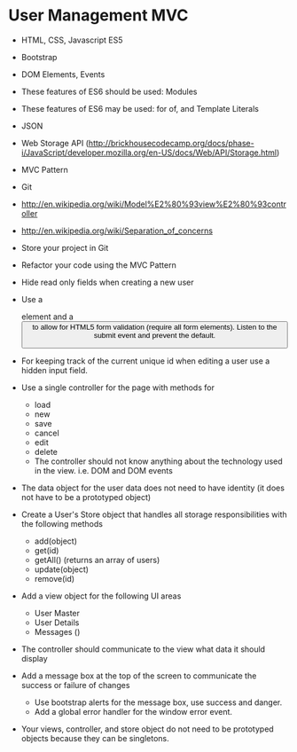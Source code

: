 

# User Management MVC

* HTML, CSS, Javascript ES5
* Bootstrap
* DOM Elements, Events
* These features of ES6 should be used: Modules
* These features of ES6 may be used: for of, and Template Literals
* JSON
* Web Storage API (http://brickhousecodecamp.org/docs/phase-i/JavaScript/developer.mozilla.org/en-US/docs/Web/API/Storage.html)
* MVC Pattern
* Git

* http://en.wikipedia.org/wiki/Model%E2%80%93view%E2%80%93controller
* http://en.wikipedia.org/wiki/Separation_of_concerns

* Store your project in Git
* Refactor your code using the MVC Pattern
* Hide read only fields when creating a new user
* Use a <form> element and a <button type=submit> to allow for HTML5 form validation (require all form elements).  Listen to the submit event and prevent the default.
* For keeping track of the current unique id when editing a user use a hidden input field.
* Use a single controller for the page with methods for
	* load
	* new
	* save
	* cancel
	* edit
	* delete
	* The controller should not know anything about the technology used in the view. i.e. DOM and DOM events
* The data object for the user data does not need to have identity (it does not have to be a prototyped object)
* Create a User's Store object that handles all storage responsibilities with the following methods
	* add(object)
	* get(id)
	* getAll() (returns an array of users)
	* update(object)
	* remove(id)
* Add a view object for the following UI areas
	* User Master
	* User Details
	* Messages ()
* The controller should communicate to the view what data it should display
* Add a message box at the top of the screen to communicate the success or failure of changes
	* Use bootstrap alerts for the message box, use success and danger.
	* Add a global error handler for the window error event.
* Your views, controller, and store object do not need to be prototyped objects because they can be singletons.